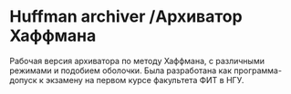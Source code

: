 # Huffman archiver /Архиватор Хаффмана
Рабочая версия архиватора по методу Хаффмана, с различными режимами и подобием оболочки.
Была разработана как программа-допуск к экзамену на первом курсе факультета ФИТ в НГУ.
